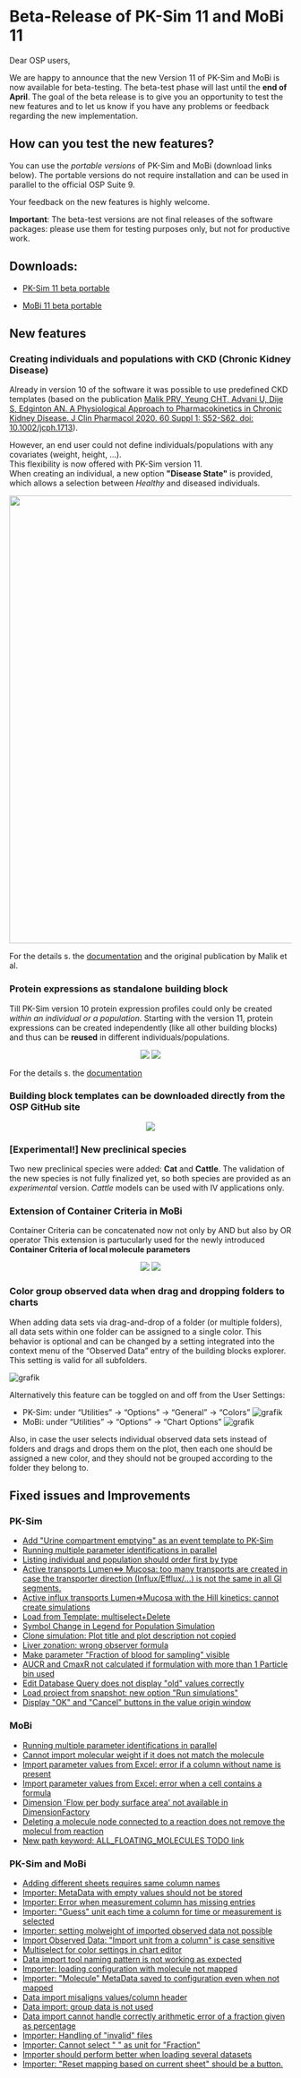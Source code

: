 # Beta-Release of PK-Sim 11 and MoBi 11
Dear OSP users, 

We are happy to announce that the new Version 11 of PK-Sim and MoBi is now available for beta-testing. The beta-test phase will last until the **end of April**.
The goal of the beta release is to give you an opportunity to test the new features and to let us know if you have any problems or feedback regarding the new implementation.

## How can you test the new features?
You can use the *portable versions* of PK-Sim and MoBi  (download links below). The portable versions do not require installation and can be used in parallel to the official OSP Suite 9.

Your feedback on the new features is highly welcome.

**Important**: The beta-test versions are not final releases of the software packages: please use them for testing purposes only, but not for productive work.

## Downloads:

- [PK-Sim 11 beta portable](http://pk-sim-portable.open-systems-pharmacology.org)

- [MoBi 11 beta portable](http://mobi-portable.open-systems-pharmacology.org)

## New features

### Creating individuals and populations with CKD (Chronic Kidney Disease)

Already in version 10 of the software it was possible to use predefined CKD templates (based on the publication [Malik PRV, Yeung CHT, Advani U, Dije S, Edginton AN. A Physiological Approach to Pharmacokinetics in Chronic Kidney Disease. J Clin Pharmacol 2020. 60 Suppl 1: S52-S62. doi: 10.1002/jcph.1713](https://accp1.onlinelibrary.wiley.com/doi/full/10.1002/jcph.1713)).

However, an end user could not define individuals/populations with any covariates (weight, height, ...).<br>
This flexibility is now offered with PK-Sim version 11. <br>
When creating an individual, a new option **"Disease State"** is provided, which allows a selection between _Healthy_ and diseased individuals.

<p align="center">
<img width="800" src="https://user-images.githubusercontent.com/25061876/162768013-1c1b7ab9-e980-4d67-ba3c-abbd36630bdb.png">
</p>

For the details s. the [documentation](https://docs.open-systems-pharmacology.org/v/v11/working-with-pk-sim/pk-sim-documentation/pk-sim-creating-individuals#disease-state) and the original publication by Malik et al.

### Protein expressions as standalone building block
Till PK-Sim version 10 protein expression profiles could only be created _within an individual or a population_.
Starting with the version 11, protein expressions can be created independently (like all other building blocks) and thus can be **reused** in different individuals/populations.
<p align="center">
<img src="https://881660647-files.gitbook.io/~/files/v0/b/gitbook-x-prod.appspot.com/o/spaces%2FewOAYfFFhObyan6wZQs0%2Fuploads%2Fgit-blob-969bf4fe9c3d8a2534a34cb1a5a4864584c604c6%2FCreateExpressionProfile.png?alt=media">
<img src="https://user-images.githubusercontent.com/25061876/162777774-ea5c00c7-7c9f-42a5-b411-8d81be0e3ec0.png">
</p>

For the details s. the [documentation](https://docs.open-systems-pharmacology.org/v/v11/working-with-pk-sim/pk-sim-documentation/pk-sim-expression-profile)

### Building block templates can be downloaded directly from the OSP GitHub site
<p align="center">
<img src="https://user-images.githubusercontent.com/25061876/162787879-a4ef5caa-fb0e-495c-b85c-53b04a054314.png">
</p>

### [Experimental!] New preclinical species
Two new preclinical species were added: **Cat** and **Cattle**.
The validation of the new species is not fully finalized yet, so both species are provided as an _experimental_ version.
_Cattle_ models can be used with IV applications only.

### Extension of Container Criteria in MoBi
Container Criteria can be concatenated now not only by AND but also by OR operator
This extension is partucularly used for the newly introduced **Container Criteria of local molecule parameters**
<p align="center">
<img src="https://user-images.githubusercontent.com/25061876/162804251-845290d2-0ac8-4a71-b62f-5acabb87345d.png">
<img src="https://user-images.githubusercontent.com/25061876/162804399-3952afb9-d81f-477a-93de-3f4c91b7fee8.png">
</p>

### Color group observed data when drag and dropping folders to charts
When adding data sets via drag-and-drop of a folder (or multiple folders), all data sets within one folder can be assigned to a single color. This behavior is optional and can be changed by a setting integrated into the context menu of the “Observed Data” entry of the building blocks explorer. This setting is valid for all subfolders.

![grafik](https://user-images.githubusercontent.com/25061876/162808473-41bfb4e1-27ba-49cc-8868-d445e190c8f8.png)


Alternatively this feature can be toggled on and off from the User Settings:
* PK-Sim: under “Utilities” -> “Options” -> “General” -> “Colors”
![grafik](https://user-images.githubusercontent.com/25061876/162808820-fdc9519f-63b6-4569-8e33-6f99e47ba055.png)
* MoBi:  under “Utilities” -> “Options” -> “Chart Options”
![grafik](https://user-images.githubusercontent.com/25061876/162809088-98352e02-64a9-4387-a854-66ec0f3bc197.png)

Also, in case the user selects individual observed data sets instead of folders and drags and drops them on the plot, then each one should be assigned a new color, and they should not be grouped according to the folder they belong to. 

## Fixed issues and Improvements

### PK-Sim
* [Add "Urine compartment emptying" as an event template to PK-Sim](https://github.com/Open-Systems-Pharmacology/PK-Sim/issues/1933)
* [Running multiple parameter identifications in parallel](https://github.com/Open-Systems-Pharmacology/PK-Sim/issues/1901)
* [Listing individual and population should order first by type](https://github.com/Open-Systems-Pharmacology/PK-Sim/issues/2164)
* [Active transports Lumen<=> Mucosa: too many transports are created in case the transporter direction (Influx/Efflux/...) is not the same in all GI segments.](https://github.com/Open-Systems-Pharmacology/PK-Sim/issues/1930)
* [Active influx transports Lumen=>Mucosa with the Hill kinetics: cannot create simulations](https://github.com/Open-Systems-Pharmacology/PK-Sim/issues/1929)
* [Load from Template: multiselect+Delete](https://github.com/Open-Systems-Pharmacology/PK-Sim/issues/834)
* [Symbol Change in Legend for Population Simulation](https://github.com/Open-Systems-Pharmacology/PK-Sim/issues/1522)
* [Clone simulation: Plot title and plot description not copied](https://github.com/Open-Systems-Pharmacology/OSPSuite.Core/issues/1568)
* [Liver zonation: wrong observer formula](https://github.com/Open-Systems-Pharmacology/PK-Sim/issues/2133)
* [Make parameter "Fraction of blood for sampling" visible](https://github.com/Open-Systems-Pharmacology/PK-Sim/issues/1976)
* [AUCR and CmaxR not calculated if formulation with more than 1 Particle bin used](https://github.com/Open-Systems-Pharmacology/PK-Sim/issues/1755)
* [Edit Database Query does not display "old" values correctly](https://github.com/Open-Systems-Pharmacology/PK-Sim/issues/2055)
* [Load project from snapshot: new option "Run simulations"](https://github.com/Open-Systems-Pharmacology/PK-Sim/issues/2158)
* [Display "OK" and "Cancel" buttons in the value origin window](https://github.com/Open-Systems-Pharmacology/OSPSuite.Core/issues/1484)

### MoBi
* [Running multiple parameter identifications in parallel](https://github.com/Open-Systems-Pharmacology/MoBi/issues/639)
* [Cannot import molecular weight if it does not match the molecule](https://github.com/Open-Systems-Pharmacology/MoBi/issues/667)
* [Import parameter values from Excel: error if a column without name is present](https://github.com/Open-Systems-Pharmacology/MoBi/issues/679)
* [Import parameter values from Excel: error when a cell contains a formula](https://github.com/Open-Systems-Pharmacology/MoBi/issues/678)
* [Dimension 'Flow per body surface area' not available in DimensionFactory](https://github.com/Open-Systems-Pharmacology/MoBi/issues/694)
* [Deleting a molecule node connected to a reaction does not remove the molecul from reaction](https://github.com/Open-Systems-Pharmacology/MoBi/issues/690)
* [New path keyword: ALL_FLOATING_MOLECULES TODO link]()

### PK-Sim and MoBi
* [Adding different sheets requires same column names](https://github.com/Open-Systems-Pharmacology/PK-Sim/issues/2069)
* [Importer: MetaData with empty values should not be stored](https://github.com/Open-Systems-Pharmacology/OSPSuite.Core/issues/1429)
* [Importer: Error when measurement column has missing entries](https://github.com/Open-Systems-Pharmacology/OSPSuite.Core/issues/1192)
* [Importer: "Guess" unit each time a column for time or measurement is selected](https://github.com/Open-Systems-Pharmacology/PK-Sim/issues/2075)
* [Importer: setting molweight of imported observed data not possible](https://github.com/Open-Systems-Pharmacology/PK-Sim/issues/2073)
* [Import Observed Data: "Import unit from a column" is case sensitive](https://github.com/Open-Systems-Pharmacology/PK-Sim/issues/1931)
* [Multiselect for color settings in chart editor](https://github.com/Open-Systems-Pharmacology/PK-Sim/issues/553)
* [Data import tool naming pattern is not working as expected](https://github.com/Open-Systems-Pharmacology/OSPSuite.Core/issues/1380)
* [Importer: loading configuration with molecule not mapped](https://github.com/Open-Systems-Pharmacology/OSPSuite.Core/issues/1384)
* [Importer: "Molecule" MetaData saved to configuration even when not mapped](https://github.com/Open-Systems-Pharmacology/OSPSuite.Core/issues/1387)
* [Data import misaligns values/column header](https://github.com/Open-Systems-Pharmacology/OSPSuite.Core/issues/1404)
* [Data import: group data is not used](https://github.com/Open-Systems-Pharmacology/OSPSuite.Core/issues/1432)
* [Data import cannot handle correctly arithmetic error of a fraction given as percentage](https://github.com/Open-Systems-Pharmacology/OSPSuite.Core/issues/1405)
* [Importer: Handling of "invalid" files](https://github.com/Open-Systems-Pharmacology/OSPSuite.Core/issues/1409)
* [Importer: Cannot select " " as unit for "Fraction"](https://github.com/Open-Systems-Pharmacology/OSPSuite.Core/issues/1500)
* [Importer should perform better when loading several datasets](https://github.com/Open-Systems-Pharmacology/OSPSuite.Core/issues/1492)
* [Importer: "Reset mapping based on current sheet" should be a button.](https://github.com/Open-Systems-Pharmacology/OSPSuite.Core/issues/1513)
